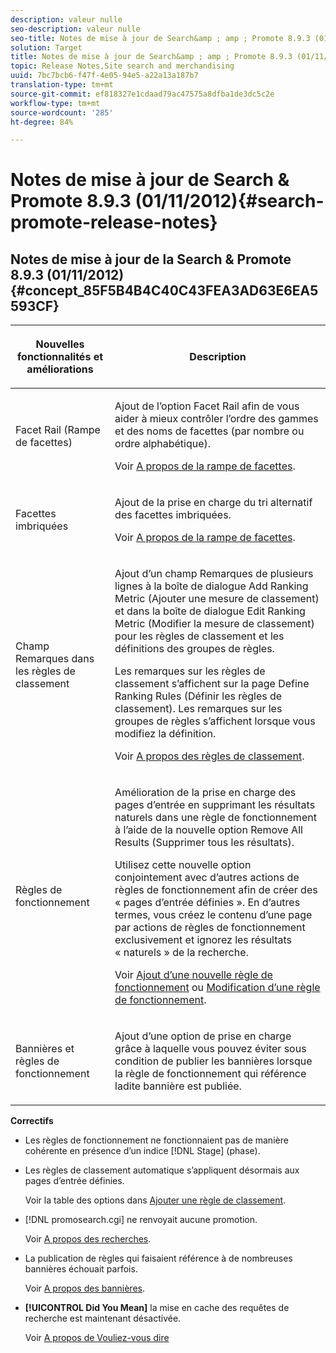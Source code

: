 ```yaml
---
description: valeur nulle
seo-description: valeur nulle
seo-title: Notes de mise à jour de Search&amp ; amp ; Promote 8.9.3 (01/11/2012)
solution: Target
title: Notes de mise à jour de Search&amp ; amp ; Promote 8.9.3 (01/11/2012)
topic: Release Notes,Site search and merchandising
uuid: 7bc7bcb6-f47f-4e05-94e5-a22a13a187b7
translation-type: tm+mt
source-git-commit: ef818327e1cdaad79ac47575a8dfba1de3dc5c2e
workflow-type: tm+mt
source-wordcount: '285'
ht-degree: 84%

---
```



# Notes de mise à jour de Search &amp; Promote 8.9.3 (01/11/2012){#search-promote-release-notes}

## Notes de mise à jour de la Search &amp; Promote 8.9.3 (01/11/2012) {#concept_85F5B4B4C40C43FEA3AD63E6EA5593CF}

<table> 
 <thead> 
  <tr> 
   <th colname="col1" class="entry"> <p>Nouvelles fonctionnalités et améliorations </p> </th> 
   <th colname="col2" class="entry"> <p>Description </p> </th> 
  </tr> 
 </thead>
 <tbody> 
  <tr> 
   <td colname="col1"> <p>Facet Rail (Rampe de facettes) </p> </td> 
   <td colname="col2"> <p> 
     <!--3309390--> Ajout de l’option <span class="uicontrol">Facet Rail</span> afin de vous aider à mieux contrôler l’ordre des gammes et des noms de facettes (par nombre ou ordre alphabétique). </p> <p>Voir <a href="../c-about-design-menu/c-about-facet-rails.md#concept_1FDC8BCDFFC84A0889DA670F63D5F6DB" format="dita" scope="local">A propos de la rampe de facettes</a>. </p> </td> 
  </tr> 
  <tr> 
   <td colname="col1"> <p> Facettes imbriquées </p> </td> 
   <td colname="col2"> <p> Ajout de la prise en charge du tri alternatif des facettes imbriquées. </p> <p>Voir <a href="../c-about-design-menu/c-about-facet-rails.md#concept_1FDC8BCDFFC84A0889DA670F63D5F6DB" format="dita" scope="local">A propos de la rampe de facettes</a>. </p> </td> 
  </tr> 
  <tr> 
   <td colname="col1"> <p>Champ Remarques dans les règles de classement </p> </td> 
   <td colname="col2"> <p> 
     <!--3063772--> Ajout d’un champ <span class="wintitle">Remarques</span> de plusieurs lignes à la boîte de dialogue <span class="wintitle">Add Ranking Metric</span> (Ajouter une mesure de classement) et dans la boîte de dialogue <span class="wintitle">Edit Ranking Metric</span> (Modifier la mesure de classement) pour les règles de classement et les définitions des groupes de règles. </p> <p>Les remarques sur les règles de classement s’affichent sur la page <span class="wintitle">Define Ranking Rules</span> (Définir les règles de classement). Les remarques sur les groupes de règles s’affichent lorsque vous modifiez la définition. </p> <p>Voir <a href="../c-about-rules-menu/c-about-ranking-rules.md#concept_F555C076759B4E81B925441CFE707397" format="dita" scope="local">A propos des règles de classement</a>. </p> </td> 
  </tr> 
  <tr> 
   <td colname="col1"> <p>Règles de fonctionnement  </p> </td> 
   <td colname="col2"> <p> 
     <!--3331637-->Amélioration de la prise en charge des pages d’entrée en supprimant les résultats naturels dans une règle de fonctionnement à l’aide de la nouvelle option <span class="uicontrol">Remove All Results</span> (Supprimer tous les résultats). </p> <p>Utilisez cette nouvelle option conjointement avec d’autres actions de règles de fonctionnement afin de créer des « pages d’entrée définies ». En d’autres termes, vous créez le contenu d’une page par actions de règles de fonctionnement exclusivement et ignorez les résultats « naturels » de la recherche. </p> <p>Voir <a href="../c-about-rules-menu/c-about-business-rules.md#task_BD3B31ED48BB4B1B8F1DCD3BFA2528E7" format="dita" scope="local">Ajout d’une nouvelle règle de fonctionnement</a> ou <a href="../c-about-rules-menu/c-about-business-rules.md#task_375CFA75D1D94D9E92A35DE1228E5087" format="dita" scope="local">Modification d’une règle de fonctionnement</a>. </p> </td> 
  </tr> 
  <tr> 
   <td colname="col1"> <p>Bannières et règles de fonctionnement </p> </td> 
   <td colname="col2"> <p> Ajout d’une option de prise en charge grâce à laquelle vous pouvez éviter sous condition de publier les bannières lorsque la règle de fonctionnement qui référence ladite bannière est publiée. </p> </td> 
  </tr> 
 </tbody> 
</table>

**Correctifs**

* Les règles de fonctionnement ne fonctionnaient pas de manière cohérente en présence d’un indice [!DNL Stage] (phase).
* Les règles de classement automatique s’appliquent désormais aux pages d’entrée définies.

   Voir la table des options dans [Ajouter une règle de classement](../c-about-rules-menu/c-about-ranking-rules.md#task_A132789FD4E5423DAD090DCDA7311E8A).

* [!DNL promosearch.cgi] ne renvoyait aucune promotion.

   Voir [A propos des recherches](../c-about-settings-menu/c-about-searching-menu.md#concept_207105CF26B1448F8A3D223787C56AB8).

* La publication de règles qui faisaient référence à de nombreuses bannières échouait parfois.

   Voir [A propos des bannières](../c-about-design-menu/c-about-banners.md#concept_5BBE01FEC6134393B43CC917C8CC64DA).

* **[!UICONTROL Did You Mean]** la mise en cache des requêtes de recherche est maintenant désactivée.

   Voir [A propos de Vouliez-vous dire](../c-about-linguistics-menu/c-about-did-you-mean.md#concept_7D4F3C29EF184B538B8AE2ECAE0CDC5E)

